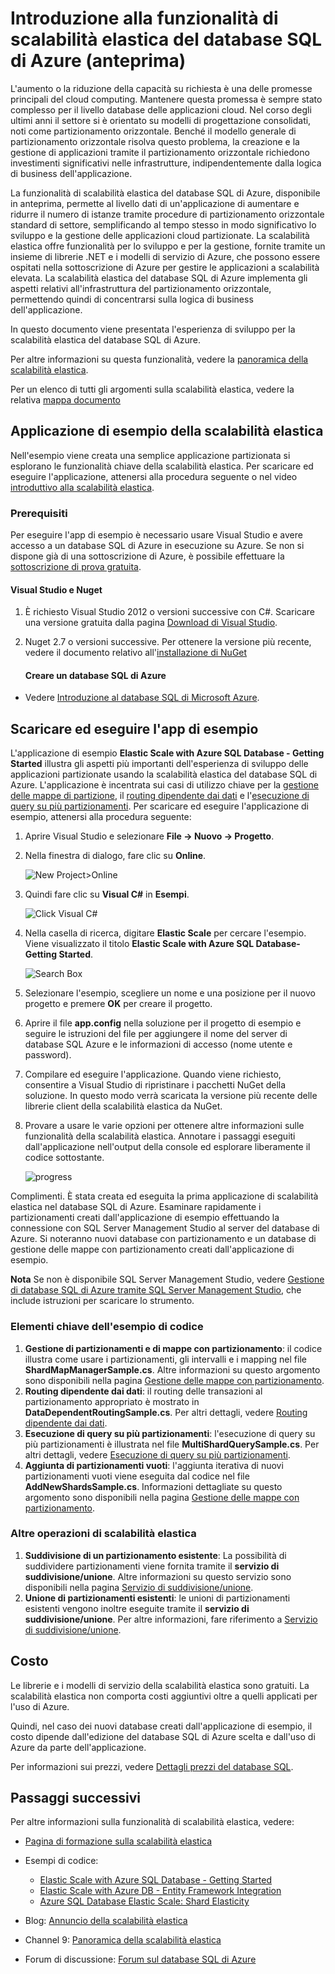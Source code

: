 <properties title="Introduzione alla funzionalit&agrave; di scalabilit&agrave; elastica del database SQL di Azure" pageTitle="Introduzione alla funzionalit&agrave; di scalabilit&agrave; elastica del database SQL di Azure" description="Spiegazione di base della funzionalit&agrave; di scalabilit&agrave; elastica del database SQL di Azure, che include un'app di esempio di facile esecuzione." metaKeywords="sharding scaling, Azure SQL DB sharding, elastic scale" services="sql-database" documentationCenter="" manager="jhubbard" authors="sidneyh@microsoft.com"/>

<tags ms.service="sql-database" ms.workload="sql-database" ms.tgt_pltfrm="na" ms.devlang="na" ms.topic="article" ms.date="10/02/2014" ms.author="sidneyh" />

# Introduzione alla funzionalità di scalabilità elastica del database SQL di Azure (anteprima)

L'aumento o la riduzione della capacità su richiesta è una delle promesse principali del cloud computing. Mantenere questa promessa è sempre stato complesso per il livello database delle applicazioni cloud. Nel corso degli ultimi anni il settore si è orientato su modelli di progettazione consolidati, noti come partizionamento orizzontale. Benché il modello generale di partizionamento orizzontale risolva questo problema, la creazione e la gestione di applicazioni tramite il partizionamento orizzontale richiedono investimenti significativi nelle infrastrutture, indipendentemente dalla logica di business dell'applicazione.

La funzionalità di scalabilità elastica del database SQL di Azure, disponibile in anteprima, permette al livello dati di un'applicazione di aumentare e ridurre il numero di istanze tramite procedure di partizionamento orizzontale standard di settore, semplificando al tempo stesso in modo significativo lo sviluppo e la gestione delle applicazioni cloud partizionate. La scalabilità elastica offre funzionalità per lo sviluppo e per la gestione, fornite tramite un insieme di librerie .NET e i modelli di servizio di Azure, che possono essere ospitati nella sottoscrizione di Azure per gestire le applicazioni a scalabilità elevata. La scalabilità elastica del database SQL di Azure implementa gli aspetti relativi all'infrastruttura del partizionamento orizzontale, permettendo quindi di concentrarsi sulla logica di business dell'applicazione.

In questo documento viene presentata l'esperienza di sviluppo per la scalabilità elastica del database SQL di Azure.

Per altre informazioni su questa funzionalità, vedere la [panoramica della scalabilità elastica][panoramica della scalabilità elastica].

Per un elenco di tutti gli argomenti sulla scalabilità elastica, vedere la relativa [mappa documento][mappa documento]

## Applicazione di esempio della scalabilità elastica

Nell'esempio viene creata una semplice applicazione partizionata si esplorano le funzionalità chiave della scalabilità elastica. Per scaricare ed eseguire l'applicazione, attenersi alla procedura seguente o nel video [introduttivo alla scalabilità elastica][introduttivo alla scalabilità elastica].

### Prerequisiti

Per eseguire l'app di esempio è necessario usare Visual Studio e avere accesso a un database SQL di Azure in esecuzione su Azure. Se non si dispone già di una sottoscrizione di Azure, è possibile effettuare la [sottoscrizione di prova gratuita][sottoscrizione di prova gratuita].

#### Visual Studio e Nuget

1.  È richiesto Visual Studio 2012 o versioni successive con C#. Scaricare una versione gratuita dalla pagina [Download di Visual Studio][Download di Visual Studio].
2.  Nuget 2.7 o versioni successive. Per ottenere la versione più recente, vedere il documento relativo all'[installazione di NuGet][installazione di NuGet]

    #### Creare un database SQL di Azure

-   Vedere [Introduzione al database SQL di Microsoft Azure][Introduzione al database SQL di Microsoft Azure].

## Scaricare ed eseguire l'app di esempio

L'applicazione di esempio **Elastic Scale with Azure SQL Database - Getting Started** illustra gli aspetti più importanti dell'esperienza di sviluppo delle applicazioni partizionate usando la scalabilità elastica del database SQL di Azure. L'applicazione è incentrata sui casi di utilizzo chiave per la [gestione delle mappe di partizione][gestione delle mappe di partizione], il [routing dipendente dai dati][routing dipendente dai dati] e l'[esecuzione di query su più partizionamenti][esecuzione di query su più partizionamenti]. Per scaricare ed eseguire l'applicazione di esempio, attenersi alla procedura seguente:

1.  Aprire Visual Studio e selezionare **File -\> Nuovo -\> Progetto**.
2.  Nella finestra di dialogo, fare clic su **Online**.

    ![New Project\>Online][New Project\>Online]

3.  Quindi fare clic su **Visual C#** in **Esempi**.

    ![Click Visual C#][Click Visual C#]

4.  Nella casella di ricerca, digitare **Elastic Scale** per cercare l'esempio. Viene visualizzato il titolo **Elastic Scale with Azure SQL Database-Getting Started**.

    ![Search Box][Search Box]

5.  Selezionare l'esempio, scegliere un nome e una posizione per il nuovo progetto e premere **OK** per creare il progetto.
6.  Aprire il file **app.config** nella soluzione per il progetto di esempio e seguire le istruzioni del file per aggiungere il nome del server di database SQL Azure e le informazioni di accesso (nome utente e password).
7.  Compilare ed eseguire l'applicazione. Quando viene richiesto, consentire a Visual Studio di ripristinare i pacchetti NuGet della soluzione. In questo modo verrà scaricata la versione più recente delle librerie client della scalabilità elastica da NuGet.
8.  Provare a usare le varie opzioni per ottenere altre informazioni sulle funzionalità della scalabilità elastica. Annotare i passaggi eseguiti dall'applicazione nell'output della console ed esplorare liberamente il codice sottostante.

    ![progress][progress]

Complimenti. È stata creata ed eseguita la prima applicazione di scalabilità elastica nel database SQL di Azure. Esaminare rapidamente i partizionamenti creati dall'applicazione di esempio effettuando la connessione con SQL Server Management Studio al server del database di Azure. Si noteranno nuovi database con partizionamento e un database di gestione delle mappe con partizionamento creati dall'applicazione di esempio.

**Nota** Se non è disponibile SQL Server Management Studio, vedere [Gestione di database SQL di Azure tramite SQL Server Management Studio][Gestione di database SQL di Azure tramite SQL Server Management Studio], che include istruzioni per scaricare lo strumento.

### Elementi chiave dell'esempio di codice

1.  **Gestione di partizionamenti e di mappe con partizionamento**: il codice illustra come usare i partizionamenti, gli intervalli e i mapping nel file **ShardMapManagerSample.cs**. Altre informazioni su questo argomento sono disponibili nella pagina [Gestione delle mappe con partizionamento][gestione delle mappe di partizione].
2.  **Routing dipendente dai dati**: il routing delle transazioni al partizionamento appropriato è mostrato in **DataDependentRoutingSample.cs**. Per altri dettagli, vedere [Routing dipendente dai dati][routing dipendente dai dati].
3.  **Esecuzione di query su più partizionamenti**: l'esecuzione di query su più partizionamenti è illustrata nel file **MultiShardQuerySample.cs**. Per altri dettagli, vedere [Esecuzione di query su più partizionamenti][esecuzione di query su più partizionamenti].
4.  **Aggiunta di partizionamenti vuoti**: l'aggiunta iterativa di nuovi partizionamenti vuoti viene eseguita dal codice nel
    file **AddNewShardsSample.cs**. Informazioni dettagliate su questo argomento sono disponibili nella pagina [Gestione delle mappe con partizionamento][gestione delle mappe di partizione].

### Altre operazioni di scalabilità elastica

1.  **Suddivisione di un partizionamento esistente**: La possibilità di suddividere partizionamenti viene fornita tramite il **servizio di suddivisione/unione**. Altre informazioni su questo servizio sono disponibili nella pagina [Servizio di suddivisione/unione][Servizio di suddivisione/unione].
2.  **Unione di partizionamenti esistenti**: le unioni di partizionamenti esistenti vengono inoltre eseguite tramite il **servizio di suddivisione/unione**. Per altre informazioni, fare riferimento a [Servizio di suddivisione/unione][Servizio di suddivisione/unione].

## Costo

Le librerie e i modelli di servizio della scalabilità elastica sono gratuiti. La scalabilità elastica non comporta costi aggiuntivi oltre a quelli applicati per l'uso di Azure.

Quindi, nel caso dei nuovi database creati dall'applicazione di esempio, il costo dipende dall'edizione del database SQL di Azure scelta e dall'uso di Azure da parte dell'applicazione.

Per informazioni sui prezzi, vedere [Dettagli prezzi del database SQL][Dettagli prezzi del database SQL].

## Passaggi successivi

Per altre informazioni sulla funzionalità di scalabilità elastica, vedere:

-   [Pagina di formazione sulla scalabilità elastica][mappa documento]
-   Esempi di codice:

    -   [Elastic Scale with Azure SQL Database - Getting Started][Elastic Scale with Azure SQL Database - Getting Started]
    -   [Elastic Scale with Azure DB - Entity Framework Integration][Elastic Scale with Azure DB - Entity Framework Integration]
    -   [Azure SQL Database Elastic Scale: Shard Elasticity][Azure SQL Database Elastic Scale: Shard Elasticity]
-   Blog: [Annuncio della scalabilità elastica][Annuncio della scalabilità elastica]
-   Channel 9: [Panoramica della scalabilità elastica][Panoramica della scalabilità elastica]
-   Forum di discussione: [Forum sul database SQL di Azure][Forum sul database SQL di Azure]

<!--Anchors--> <!--Image references-->

  [panoramica della scalabilità elastica]: http://go.microsoft.com/?linkid=9862592
  [mappa documento]: ./sql-database-elastic-scale-documentation-map.md
  [introduttivo alla scalabilità elastica]: http://go.microsoft.com/?linkid=9862983
  [sottoscrizione di prova gratuita]: http://azure.microsoft.com/it-it/pricing/free-trial/
  [Download di Visual Studio]: http://www.visualstudio.com/it-it/downloads/download-visual-studio-vs.aspx
  [installazione di NuGet]: http://docs.nuget.org/docs/start-here/installing-nuget
  [Introduzione al database SQL di Microsoft Azure]: http://azure.microsoft.com/it-it/documentation/articles/sql-database-get-started/
  [gestione delle mappe di partizione]: http://go.microsoft.com/?linkid=9862595
  [routing dipendente dai dati]: http://go.microsoft.com/?linkid=9862596
  [esecuzione di query su più partizionamenti]: http://go.microsoft.com/?linkid=9862597
  [New Project\>Online]: ./media/sql-database-elastic-scale-get-started/click-online.png
  [Click Visual C#]: ./media/sql-database-elastic-scale-get-started/click-CSharp.png
  [Search Box]: ./media/sql-database-elastic-scale-get-started/newProject.png
  [progress]: ./media/sql-database-elastic-scale-get-started/output2.png
  [Gestione di database SQL di Azure tramite SQL Server Management Studio]: http://azure.microsoft.com/it-it/documentation/articles/sql-database-manage-azure-ssms/
  [Servizio di suddivisione/unione]: http://go.microsoft.com/?linkid=9862795
  [Dettagli prezzi del database SQL]: http://azure.microsoft.com/it-it/pricing/details/sql-database/
  [Elastic Scale with Azure SQL Database - Getting Started]: http://code.msdn.microsoft.com/Elastic-Scale-with-Azure-a80d8dc6?SRC=VSIDE
  [Elastic Scale with Azure DB - Entity Framework Integration]: http://code.msdn.microsoft.com/Elastic-Scale-with-Azure-bae904ba?SRC=VSIDE
  [Azure SQL Database Elastic Scale: Shard Elasticity]: http://go.microsoft.com/?linkid=9862617
  [Annuncio della scalabilità elastica]: http://go.microsoft.com/?linkid=9862608
  [Panoramica della scalabilità elastica]: http://go.microsoft.com/?linkid=9862609
  [Forum sul database SQL di Azure]: http://social.msdn.microsoft.com/forums/azure/en-US/home?forum=ssdsgetstarted
